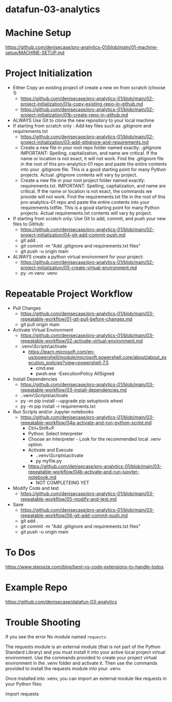 # datafun-03-analytics

# Machine Setup
https://github.com/denisecase/pro-analytics-01/blob/main/01-machine-setup/MACHINE-SETUP.md

# Project Initialization
- Either Copy an existing project of create a new on from scratch (choose 1)
  - https://github.com/denisecase/pro-analytics-01/blob/main/02-project-initialization/01a-copy-existing-repo-in-github.md
  - https://github.com/denisecase/pro-analytics-01/blob/main/02-project-initialization/01b-create-repo-in-github.md
- ALWAYS Use Git to clone the new repository to your local machine
- If starting from scratch only : Add key files such as .gitignore and requirements.txt
  - https://github.com/denisecase/pro-analytics-01/blob/main/02-project-initialization/03-add-gitignore-and-requirements.md
  - Create a new file in your root repo folder named exactly: .gitignore IMPORTANT: Spelling, capitalization, and name are critical. If the name or location is not exact, it will not work. Find the .gitignore file in the root of this pro-analytics-01 repo and paste the entire contents into your .gitignore file. This is a good starting point for many Python projects. Actual .gitignore contents will vary by project.
  - Create a new file in your root project folder named exactly: requirements.txt. IMPORTANT: Spelling, capitalization, and name are critical. If the name or location is not exact, the commands we provide will not work. Find the requirements.txt file in the root of this pro-analytics-01 repo and paste the entire contents into your requirements.txtfile. This is a good starting point for many Python projects. Actual requirements.txt contents will vary by project.
- If starting from scratch only: Use Git to add, commit, and push your new files to GitHub:
  - https://github.com/denisecase/pro-analytics-01/blob/main/02-project-initialization/04-git-add-commit-push.md
  - git add .
  - git commit -m "Add .gitignore and requirements.txt files"
  - git push -u origin main
- ALWAYS create a python virtual environment for your project:
  - https://github.com/denisecase/pro-analytics-01/blob/main/02-project-initialization/05-create-virtual-environment.md
  - py -m venv .venv

# Repeatable Project Workflow
- Pull Changes
  - https://github.com/denisecase/pro-analytics-01/blob/main/03-repeatable-workflow/01-git-pull-before-changes.md
  - git pull origin main
- Activate Virtual Environment
  - https://github.com/denisecase/pro-analytics-01/blob/main/03-repeatable-workflow/02-activate-virtual-environment.md
  - .venv\Scripts\activate
    - https://learn.microsoft.com/en-us/powershell/module/microsoft.powershell.core/about/about_execution_policies?view=powershell-7.5
      - cmd.exe
      - pwsh.exe -ExecutionPolicy AllSigned
- Install Dependencies
  - https://github.com/denisecase/pro-analytics-01/blob/main/03-repeatable-workflow/03-install-dependencies.md
  - .\.venv\Scripts\activate
  - py -m pip install --upgrade pip setuptools wheel
  - py -m pip install -r requirements.txt
- Run Scripts and/or Jupyter notebooks
  - https://github.com/denisecase/pro-analytics-01/blob/main/03-repeatable-workflow/04a-activate-and-run-python-script.md
    - Ctrl+Shift+P
    - Python: Select Interpreter
    - Choose an Interpreter - Look for the recommended local .venv option.
    - Activate and Execute
      - .\.venv\Scripts\activate
      - py myfile.py
    - https://github.com/denisecase/pro-analytics-01/blob/main/03-repeatable-workflow/04b-activate-and-run-jupyter-notebook.md
      - NOT COMPLETEING YET
- Modify Code and test
  - https://github.com/denisecase/pro-analytics-01/blob/main/03-repeatable-workflow/05-modify-and-test.md
- Save
  - https://github.com/denisecase/pro-analytics-01/blob/main/03-repeatable-workflow/06-git-add-commit-push.md
  - git add .
  - git commit -m "Add .gitignore and requirements.txt files"
  - git push -u origin main

# To Dos
https://www.stepsize.com/blog/best-vs-code-extensions-to-handle-todos

# Example Repo
https://github.com/denisecase/datafun-03-analytics

# Trouble Shooting
If you see the error No module named `requests`:

The requests module is an external module (that is not part of the Python Standard Library) and you must install it into your active local project virtual environment. Use the commands provided to create your project virtual environment in the .venv folder and activate it. Then use the commands provided to install the requests module into your .venv. 

Once installed into .venv, you can import an external module like requests in your Python files:

import requests 


